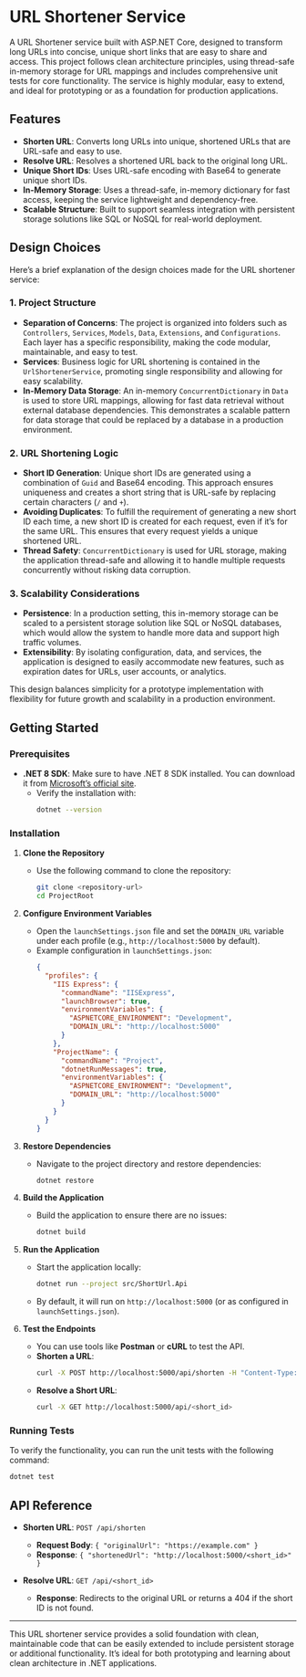# URL Shortener Service

A URL Shortener service built with ASP.NET Core, designed to transform long URLs into concise, unique short links that are easy to share and access. This project follows clean architecture principles, using thread-safe in-memory storage for URL mappings and includes comprehensive unit tests for core functionality. The service is highly modular, easy to extend, and ideal for prototyping or as a foundation for production applications.

## Features

- **Shorten URL**: Converts long URLs into unique, shortened URLs that are URL-safe and easy to use.
- **Resolve URL**: Resolves a shortened URL back to the original long URL.
- **Unique Short IDs**: Uses URL-safe encoding with Base64 to generate unique short IDs.
- **In-Memory Storage**: Uses a thread-safe, in-memory dictionary for fast access, keeping the service lightweight and dependency-free.
- **Scalable Structure**: Built to support seamless integration with persistent storage solutions like SQL or NoSQL for real-world deployment.

## Design Choices

Here’s a brief explanation of the design choices made for the URL shortener service:

### 1. Project Structure

- **Separation of Concerns**: The project is organized into folders such as `Controllers`, `Services`, `Models`, `Data`, `Extensions`, and `Configurations`. Each layer has a specific responsibility, making the code modular, maintainable, and easy to test.
- **Services**: Business logic for URL shortening is contained in the `UrlShortenerService`, promoting single responsibility and allowing for easy scalability.
- **In-Memory Data Storage**: An in-memory `ConcurrentDictionary` in `Data` is used to store URL mappings, allowing for fast data retrieval without external database dependencies. This demonstrates a scalable pattern for data storage that could be replaced by a database in a production environment.

### 2. URL Shortening Logic

- **Short ID Generation**: Unique short IDs are generated using a combination of `Guid` and Base64 encoding. This approach ensures uniqueness and creates a short string that is URL-safe by replacing certain characters (`/` and `+`).
- **Avoiding Duplicates**: To fulfill the requirement of generating a new short ID each time, a new short ID is created for each request, even if it’s for the same URL. This ensures that every request yields a unique shortened URL.
- **Thread Safety**: `ConcurrentDictionary` is used for URL storage, making the application thread-safe and allowing it to handle multiple requests concurrently without risking data corruption.

### 3. Scalability Considerations

- **Persistence**: In a production setting, this in-memory storage can be scaled to a persistent storage solution like SQL or NoSQL databases, which would allow the system to handle more data and support high traffic volumes.
- **Extensibility**: By isolating configuration, data, and services, the application is designed to easily accommodate new features, such as expiration dates for URLs, user accounts, or analytics.

This design balances simplicity for a prototype implementation with flexibility for future growth and scalability in a production environment.

## Getting Started

### Prerequisites

- **.NET 8 SDK**: Make sure to have .NET 8 SDK installed. You can download it from [Microsoft’s official site](https://dotnet.microsoft.com/download/dotnet/8.0).
  - Verify the installation with:
    ```bash
    dotnet --version
    ```

### Installation

1. **Clone the Repository**
   - Use the following command to clone the repository:
     ```bash
     git clone <repository-url>
     cd ProjectRoot
     ```

2. **Configure Environment Variables**
   - Open the `launchSettings.json` file and set the `DOMAIN_URL` variable under each profile (e.g., `http://localhost:5000` by default).
   - Example configuration in `launchSettings.json`:
     ```json
     {
       "profiles": {
         "IIS Express": {
           "commandName": "IISExpress",
           "launchBrowser": true,
           "environmentVariables": {
             "ASPNETCORE_ENVIRONMENT": "Development",
             "DOMAIN_URL": "http://localhost:5000"
           }
         },
         "ProjectName": {
           "commandName": "Project",
           "dotnetRunMessages": true,
           "environmentVariables": {
             "ASPNETCORE_ENVIRONMENT": "Development",
             "DOMAIN_URL": "http://localhost:5000"
           }
         }
       }
     }
     ```

3. **Restore Dependencies**
   - Navigate to the project directory and restore dependencies:
     ```bash
     dotnet restore
     ```

4. **Build the Application**
   - Build the application to ensure there are no issues:
     ```bash
     dotnet build
     ```

5. **Run the Application**
   - Start the application locally:
     ```bash
     dotnet run --project src/ShortUrl.Api
     ```
   - By default, it will run on `http://localhost:5000` (or as configured in `launchSettings.json`).

6. **Test the Endpoints**
   - You can use tools like **Postman** or **cURL** to test the API.
   - **Shorten a URL**:
     ```bash
     curl -X POST http://localhost:5000/api/shorten -H "Content-Type: application/json" -d "{\"originalUrl\":\"https://example.com\"}"
     ```
   - **Resolve a Short URL**:
     ```bash
     curl -X GET http://localhost:5000/api/<short_id>
     ```

### Running Tests

To verify the functionality, you can run the unit tests with the following command:

```bash
dotnet test
```

## API Reference

- **Shorten URL**: `POST /api/shorten`
  - **Request Body**: `{ "originalUrl": "https://example.com" }`
  - **Response**: `{ "shortenedUrl": "http://localhost:5000/<short_id>" }`

- **Resolve URL**: `GET /api/<short_id>`
  - **Response**: Redirects to the original URL or returns a 404 if the short ID is not found.

---

This URL shortener service provides a solid foundation with clean, maintainable code that can be easily extended to include persistent storage or additional functionality. It’s ideal for both prototyping and learning about clean architecture in .NET applications.
